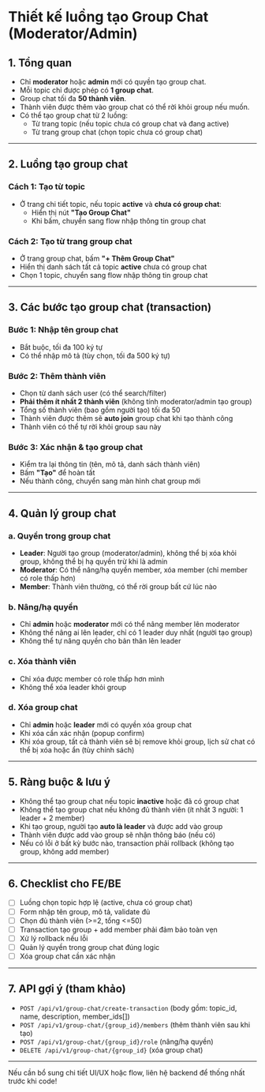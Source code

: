 # Thiết kế luồng tạo Group Chat (Moderator/Admin)

## 1. Tổng quan

- Chỉ **moderator** hoặc **admin** mới có quyền tạo group chat.
- Mỗi topic chỉ được phép có **1 group chat**.
- Group chat tối đa **50 thành viên**.
- Thành viên được thêm vào group chat có thể rời khỏi group nếu muốn.
- Có thể tạo group chat từ 2 luồng:
  - Từ trang topic (nếu topic chưa có group chat và đang active)
  - Từ trang group chat (chọn topic chưa có group chat)

---

## 2. Luồng tạo group chat

### Cách 1: Tạo từ topic

- Ở trang chi tiết topic, nếu topic **active** và **chưa có group chat**:
  - Hiển thị nút **"Tạo Group Chat"**
  - Khi bấm, chuyển sang flow nhập thông tin group chat

### Cách 2: Tạo từ trang group chat

- Ở trang group chat, bấm **"+ Thêm Group Chat"**
- Hiển thị danh sách tất cả topic **active** chưa có group chat
- Chọn 1 topic, chuyển sang flow nhập thông tin group chat

---

## 3. Các bước tạo group chat (transaction)

### Bước 1: Nhập tên group chat

- Bắt buộc, tối đa 100 ký tự
- Có thể nhập mô tả (tùy chọn, tối đa 500 ký tự)

### Bước 2: Thêm thành viên

- Chọn từ danh sách user (có thể search/filter)
- **Phải thêm ít nhất 2 thành viên** (không tính moderator/admin tạo group)
- Tổng số thành viên (bao gồm người tạo) tối đa 50
- Thành viên được thêm sẽ **auto join** group chat khi tạo thành công
- Thành viên có thể tự rời khỏi group sau này

### Bước 3: Xác nhận & tạo group chat

- Kiểm tra lại thông tin (tên, mô tả, danh sách thành viên)
- Bấm **"Tạo"** để hoàn tất
- Nếu thành công, chuyển sang màn hình chat group mới

---

## 4. Quản lý group chat

### a. Quyền trong group chat

- **Leader**: Người tạo group (moderator/admin), không thể bị xóa khỏi group, không thể bị hạ quyền trừ khi là admin
- **Moderator**: Có thể nâng/hạ quyền member, xóa member (chỉ member có role thấp hơn)
- **Member**: Thành viên thường, có thể rời group bất cứ lúc nào

### b. Nâng/hạ quyền

- Chỉ **admin** hoặc **moderator** mới có thể nâng member lên moderator
- Không thể nâng ai lên leader, chỉ có 1 leader duy nhất (người tạo group)
- Không thể tự nâng quyền cho bản thân lên leader

### c. Xóa thành viên

- Chỉ xóa được member có role thấp hơn mình
- Không thể xóa leader khỏi group

### d. Xóa group chat

- Chỉ **admin** hoặc **leader** mới có quyền xóa group chat
- Khi xóa cần xác nhận (popup confirm)
- Khi xóa group, tất cả thành viên sẽ bị remove khỏi group, lịch sử chat có thể bị xóa hoặc ẩn (tùy chính sách)

---

## 5. Ràng buộc & lưu ý

- Không thể tạo group chat nếu topic **inactive** hoặc đã có group chat
- Không thể tạo group chat nếu không đủ thành viên (ít nhất 3 người: 1 leader + 2 member)
- Khi tạo group, người tạo **auto là leader** và được add vào group
- Thành viên được add vào group sẽ nhận thông báo (nếu có)
- Nếu có lỗi ở bất kỳ bước nào, transaction phải rollback (không tạo group, không add member)

---

## 6. Checklist cho FE/BE

- [ ] Luồng chọn topic hợp lệ (active, chưa có group chat)
- [ ] Form nhập tên group, mô tả, validate đủ
- [ ] Chọn đủ thành viên (>=2, tổng <=50)
- [ ] Transaction tạo group + add member phải đảm bảo toàn vẹn
- [ ] Xử lý rollback nếu lỗi
- [ ] Quản lý quyền trong group chat đúng logic
- [ ] Xóa group chat cần xác nhận

---

## 7. API gợi ý (tham khảo)

- `POST /api/v1/group-chat/create-transaction` (body gồm: topic_id, name, description, member_ids[])
- `POST /api/v1/group-chat/{group_id}/members` (thêm thành viên sau khi tạo)
- `POST /api/v1/group-chat/{group_id}/role` (nâng/hạ quyền)
- `DELETE /api/v1/group-chat/{group_id}` (xóa group chat)

---

Nếu cần bổ sung chi tiết UI/UX hoặc flow, liên hệ backend để thống nhất trước khi code!
